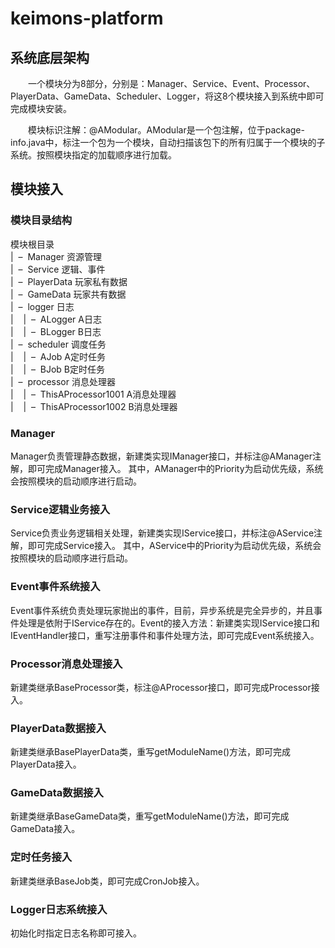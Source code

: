 # keimons-platform
## 系统底层架构

&emsp;&emsp;一个模块分为8部分，分别是：Manager、Service、Event、Processor、PlayerData、GameData、Scheduler、Logger，将这8个模块接入到系统中即可完成模块安装。

&emsp;&emsp;模块标识注解：@AModular。AModular是一个包注解，位于package-info.java中，标注一个包为一个模块，自动扫描该包下的所有归属于一个模块的子系统。按照模块指定的加载顺序进行加载。

## 模块接入

### 模块目录结构

模块根目录  
|&nbsp;&nbsp;–&nbsp;&nbsp;Manager    资源管理  
|&nbsp;&nbsp;–&nbsp;&nbsp;Service    逻辑、事件  
|&nbsp;&nbsp;–&nbsp;&nbsp;PlayerData 玩家私有数据  
|&nbsp;&nbsp;–&nbsp;&nbsp;GameData   玩家共有数据  
|&nbsp;&nbsp;–&nbsp;&nbsp;logger     日志  
|&nbsp;&nbsp;&nbsp;&nbsp;|&nbsp;&nbsp;–&nbsp;&nbsp;ALogger            A日志  
|&nbsp;&nbsp;&nbsp;&nbsp;|&nbsp;&nbsp;–&nbsp;&nbsp;BLogger            B日志  
|&nbsp;&nbsp;–&nbsp;&nbsp;scheduler  调度任务  
|&nbsp;&nbsp;&nbsp;&nbsp;|&nbsp;&nbsp;–&nbsp;&nbsp;AJob               A定时任务  
|&nbsp;&nbsp;&nbsp;&nbsp;|&nbsp;&nbsp;–&nbsp;&nbsp;BJob               B定时任务  
|&nbsp;&nbsp;–&nbsp;&nbsp;processor  消息处理器  
|&nbsp;&nbsp;&nbsp;&nbsp;|&nbsp;&nbsp;–&nbsp;&nbsp;ThisAProcessor1001 A消息处理器  
|&nbsp;&nbsp;&nbsp;&nbsp;|&nbsp;&nbsp;–&nbsp;&nbsp;ThisAProcessor1002 B消息处理器

### Manager

Manager负责管理静态数据，新建类实现IManager接口，并标注@AManager注解，即可完成Manager接入。
其中，AManager中的Priority为启动优先级，系统会按照模块的启动顺序进行启动。

### Service逻辑业务接入

Service负责业务逻辑相关处理，新建类实现IService接口，并标注@AService注解，即可完成Service接入。
其中，AService中的Priority为启动优先级，系统会按照模块的启动顺序进行启动。

### Event事件系统接入

Event事件系统负责处理玩家抛出的事件，目前，异步系统是完全异步的，并且事件处理是依附于IService存在的。Event的接入方法：新建类实现IService接口和IEventHandler接口，重写注册事件和事件处理方法，即可完成Event系统接入。

### Processor消息处理接入

新建类继承BaseProcessor类，标注@AProcessor接口，即可完成Processor接入。

### PlayerData数据接入

新建类继承BasePlayerData类，重写getModuleName()方法，即可完成PlayerData接入。

### GameData数据接入

新建类继承BaseGameData类，重写getModuleName()方法，即可完成GameData接入。

### 定时任务接入

新建类继承BaseJob类，即可完成CronJob接入。

### Logger日志系统接入

初始化时指定日志名称即可接入。
